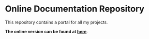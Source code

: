 # Online Documentation Repository

This repository contains a portal for all my projects.

**The online version can be found at [here](https://albar965.github.io)**.
